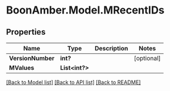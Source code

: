 # BoonAmber.Model.MRecentIDs
## Properties

Name | Type | Description | Notes
------------ | ------------- | ------------- | -------------
**VersionNumber** | **int?** |  | [optional] 
**MValues** | **List&lt;int?&gt;** |  | 

[[Back to Model list]](../README.md#documentation-for-models) [[Back to API list]](../README.md#documentation-for-api-endpoints) [[Back to README]](../README.md)


